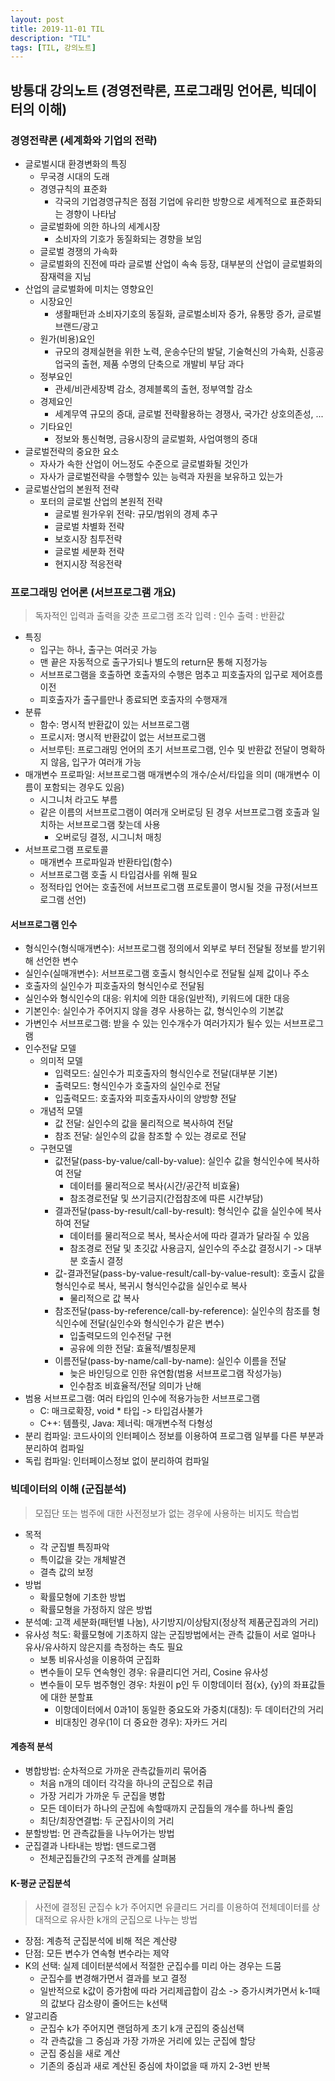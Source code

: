 ```yaml
---
layout: post
title: 2019-11-01 TIL
description: "TIL"
tags: [TIL, 강의노트]
---
```


## 방통대 강의노트 (경영전략론, 프로그래밍 언어론, 빅데이터의 이해)

### 경영전략론 (세계화와 기업의 전략)

- 글로벌시대 환경변화의 특징
  - 무국경 시대의 도래
  - 경영규칙의 표준화
    - 각국의 기업경영규칙은 점점 기업에 유리한 방향으로 세계적으로 표준화되는 경향이 나타남
  - 글로벌화에 의한 하나의 세계시장
    - 소비자의 기호가 동질화되는 경향을 보임
  - 글로벌 경쟁의 가속화
  - 글로벌화의 진전에 따라 글로벌 산업이 속속 등장, 대부분의 산업이 글로벌화의 잠재력을 지님
- 산업의 글로벌화에 미치는 영향요인
  - 시장요인
    - 생활패턴과 소비자기호의 동질화, 글로벌소비자 증가, 유통망 증가, 글로벌 브랜드/광고
  - 원가(비용)요인
    - 규모의 경제실현을 위한 노력, 운송수단의 발달, 기술혁신의 가속화, 신흥공업국의 출현, 제품 수명의 단축으로 개발비 부담 과다
  - 정부요인
    - 관세/비관세장벽 감소, 경제블록의 출현, 정부역할 감소
  - 경제요인
    - 세계무역 규모의 증대, 글로벌 전략활용하는 경쟁사, 국가간 상호의존성, ...
  - 기타요인
    - 정보와 통신혁명, 금융시장의 글로벌화, 사업여행의 증대
- 글로벌전략의 중요한 요소
  - 자사가 속한 산업이 어느정도 수준으로 글로벌화될 것인가
  - 자사가 글로벌전략을 수행할수 있는 능력과 자원을 보유하고 있는가
- 글로벌산업의 본원적 전략
  - 포터의 글로벌 산업의 본원적 전략
    - 글로벌 원가우위 전략: 규모/범위의 경제 추구
    - 글로벌 차별화 전략
    - 보호시장 침투전략
    - 글로벌 세분화 전략
    - 현지시장 적응전략

### 프로그래밍 언어론 (서브프로그램 개요)

> 독자적인 입력과 출력을 갖춘 프로그램 조각
> 입력 : 인수
> 출력 : 반환값

- 특징
  - 입구는 하나, 출구는 여러곳 가능
  - 맨 끝은 자동적으로 출구가되나 별도의 return문 통해 지정가능
  - 서브프로그램을 호출하면 호출자의 수행은 멈추고 피호출자의 입구로 제어흐름 이전
  - 피호출자가 출구를만나 종료되면 호출자의 수행재개
- 분류
  - 함수: 명시적 반환값이 있는 서브프로그램
  - 프로시저: 명시적 반환값이 없는 서브프로그램
  - 서브루틴: 프로그래밍 언어의 초기 서브프로그램, 인수 및 반환값 전달이 명확하지 않음, 입구가 여러개 가능
- 매개변수 프로파일: 서브프로그램 매개변수의 개수/순서/타입을 의미 (매개변수 이름이 포함되는 경우도 있음)
  - 시그니처 라고도 부름
  - 같은 이름의 서브프로그램이 여러개 오버로딩 된 경우 서브프로그램 호출과 일치하는 서브프로그램 찾는데 사용
    - 오버로딩 결정, 시그니처 매칭
- 서브프로그램 프로토콜
  - 매개변수 프로파일과 반환타입(함수)
  - 서브프로그램 호출 시 타입검사를 위해 필요
  - 정적타입 언어는 호출전에 서브프로그램 프로토콜이 명시될 것을 규정(서브프로그램 선언)

#### 서브프로그램 인수

- 형식인수(형식매개변수): 서브프로그램 정의에서 외부로 부터 전달될 정보를 받기위해 선언한 변수
- 실인수(실매개변수): 서브프로그램 호출시 형식인수로 전달될 실제 값이나 주소
- 호출자의 실인수가 피호출자의 형식인수로 전달됨
- 실인수와 형식인수의 대응: 위치에 의한 대응(일반적), 키워드에 대한 대응
- 기본인수: 실인수가 주어지지 않을 경우 사용하는 값, 형식인수의 기본값
- 가변인수 서브프로그램: 받을 수 있는 인수개수가 여러가지가 될수 있는 서브프로그램
- 인수전달 모델
  - 의미적 모델
    - 입력모드: 실인수가 피호출자의 형식인수로 전달(대부분 기본)
    - 출력모드: 형식인수가 호출자의 실인수로 전달
    - 입출력모드: 호출자와 피호출자사이의 양방향 전달
  - 개념적 모델
    - 값 전달: 실인수의 값을 물리적으로 복사하여 전달
    - 참조 전달: 실인수의 값을 참조할 수 있는 경로로 전달
  - 구현모델
    - 값전달(pass-by-value/call-by-value): 실인수 값을 형식인수에 복사하여 전달
      - 데이터를 물리적으로 복사(시간/공간적 비효율)
      - 참조경로전달 및 쓰기금지(간접참조에 따른 시간부담)
    - 결과전달(pass-by-result/call-by-result): 형식인수 값을 실인수에 복사하여 전달
      - 데이터를 물리적으로 복사, 복사순서에 따라 결과가 달라질 수 있음
      - 참조경로 전달 및 초깃값 사용금지, 실인수의 주소값 결정시기 -> 대부분 호출시 결정
    - 값-결과전달(pass-by-value-result/call-by-value-result): 호출시 값을 형식인수로 복사, 복귀시 형식인수값을 실인수로 복사
      - 물리적으로 값 복사
    - 참조전달(pass-by-reference/call-by-reference): 실인수의 참조를 형식인수에 전달(실인수와 형식인수가 같은 변수)
      - 입출력모드의 인수전달 구현
      - 공유에 의한 전달: 효율적/별칭문제
    - 이름전달(pass-by-name/call-by-name): 실인수 이름을 전달
      - 늦은 바인딩으로 인한 유연함(범용 서브프로그램 작성가능)
      - 인수참조 비효율적/전달 의미가 난해
- 범용 서브프로그램: 여러 타입의 인수에 적용가능한 서브프로그램
  - C: 매크로확장, void \* 타입 -> 타입검사불가
  - C++: 템플릿, Java: 제너릭: 매개변수적 다형성
- 분리 컴파일: 코드사이의 인터페이스 정보를 이용하여 프로그램 일부를 다른 부분과 분리하여 컴파일
- 독립 컴파일: 인터페이스정보 없이 분리하여 컴파일

### 빅데이터의 이해 (군집분석)

> 모집단 또는 범주에 대한 사전정보가 없는 경우에 사용하는 비지도 학습법

- 목적
  - 각 군집별 특징파악
  - 특이값을 갖는 개체발견
  - 결측 값의 보정
- 방법
  - 확률모형에 기초한 방법
  - 확률모형을 가정하지 않은 방법
- 분석예: 고객 세분화(패턴별 나눔), 사기방지/이상탐지(정상적 제품군집과의 거리)
- 유사성 척도: 확률모형에 기초하지 않는 군집방법에서는 관측 값들이 서로 얼마나 유사/유사하지 않은지를 측정하는 측도 필요
  - 보통 비유사성을 이용하여 군집화
  - 변수들이 모두 연속형인 경우: 유클리디언 거리, Cosine 유사성
  - 변수들이 모두 범주형인 경우: 차원이 p인 두 이항데이터 점{x}, {y}의 좌표값들에 대한 분할표
    - 이항데이터에서 0과1이 동일한 중요도와 가중치(대칭): 두 데이터간의 거리
    - 비대칭인 경우(1이 더 중요한 경우): 자카드 거리

#### 계층적 분석

- 병합방법: 순차적으로 가까운 관측값들끼리 묶어줌
  - 처음 n개의 데이터 각각을 하나의 군집으로 취급
  - 가장 거리가 가까운 두 군집을 병합
  - 모든 데이터가 하나의 군집에 속할때까지 군집들의 개수를 하나씩 줄임
  - 최단/최장연결법: 두 군집사이의 거리
- 분할방법: 먼 관측값들을 나누어가는 방법
- 군집결과 나타내는 방법: 덴드로그램
  - 전체군집들간의 구조적 관계를 살펴봄

#### K-평균 군집분석

> 사전에 결정된 군집수 k가 주어지면 유클리드 거리를 이용하여 전체데이터를 상대적으로 유사한 k개의 군집으로 나누는 방법

- 장점: 계층적 군집분석에 비해 적은 계산량
- 단점: 모든 변수가 연속형 변수라는 제약
- K의 선택: 실제 데이터분석에서 적절한 군집수를 미리 아는 경우는 드뭄
  - 군집수를 변경해가면서 결과를 보고 결정
  - 일반적으로 k값이 증가함에 따라 거리제곱합이 감소 -> 증가시켜가면서 k-1때의 값보다 감소량이 줄어드는 k선택
- 알고리즘
  - 군집수 k가 주어지면 랜덤하게 초기 k개 군집의 중심선택
  - 각 관측값을 그 중심과 가장 가까운 거리에 있는 군집에 할당
  - 군집 중심을 새로 계산
  - 기존의 중심과 새로 계산된 중심에 차이없을 때 까지 2-3번 반복
